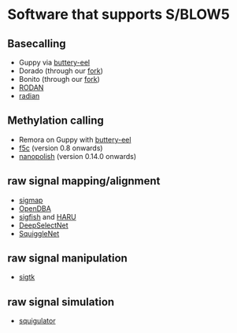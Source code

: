 # Software that supports S/BLOW5

## Basecalling

- Guppy via [buttery-eel](https://github.com/Psy-Fer/buttery-eel/)
- Dorado (through our [fork](https://github.com/hiruna72/dorado/releases))
- Bonito (through our [fork](https://github.com/Psy-Fer/bonito))
- [RODAN](https://github.com/biodlab/RODAN/pull/6)
- [radian](https://github.com/comprna/radian/pull/5)

## Methylation calling

- Remora on Guppy with [buttery-eel](https://github.com/Psy-Fer/buttery-eel/)
- [f5c](https://github.com/hasindu2008/f5c/) (version 0.8 onwards)
- [nanopolish](https://github.com/jts/nanopolish) (version 0.14.0 onwards)

## raw signal mapping/alignment

- [sigmap](https://github.com/haowenz/sigmap)
- [OpenDBA](https://github.com/nodrogluap/OpenDBA)
- [sigfish](https://github.com/beebdev/sigfish) and [HARU](https://github.com/beebdev/HARU)
- [DeepSelectNet](https://github.com/AnjanaSenanayake/DeepSelectNet)
- [SquiggleNet](https://github.com/welch-lab/SquiggleNet/pull/6)

## raw signal manipulation

- [sigtk](https://github.com/hasindu2008/sigtk)

## raw signal simulation

- [squigulator](https://github.com/hasindu2008/squigulator/)
